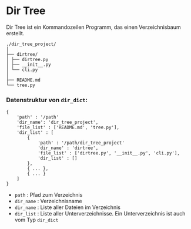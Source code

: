 # Dir Tree
Dir Tree ist ein Kommandozeilen Programm, das einen Verzeichnisbaum erstellt.

```
./dir_tree_project/
│ 
├── dirtree/
│ ├── dirtree.py
│ ├── __init__.py
│ └── cli.py
│ 
├── README.md
└── tree.py
```

### Datenstruktur von `dir_dict`:
```
{
    'path' : '/path'
    'dir_name': 'dir_tree_project',
    'file_list' : ['README.md', 'tree.py'],
    'dir_list' : [
        {
            'path' : '/path/dir_tree_project'
            'dir_name' : 'dirtree',
            'file_list' : ['dirtree.py', '__init__.py', 'cli.py'],
            'dir_list' : []
        },
        { ... },
        { ... }
    ]
}
```

- `path` : Pfad zum Verzeichnis
- `dir_name` : Verzeichnisname
- `dir_name` : Liste aller Dateien im Verzeichnis
- `dir_list` : Liste aller Unterverzeichnisse. Ein Unterverzeichnis ist auch vom Typ `dir_dict`